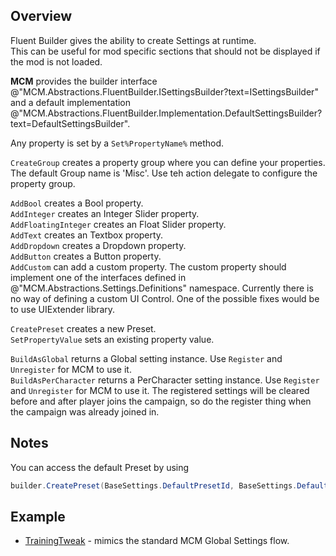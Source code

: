 ## Overview
Fluent Builder gives the ability to create Settings at runtime.  
This can be useful for mod specific sections that should not be displayed if the mod is not loaded.  
  
**MCM** provides the builder interface @"MCM.Abstractions.FluentBuilder.ISettingsBuilder?text=ISettingsBuilder" and a default implementation @"MCM.Abstractions.FluentBuilder.Implementation.DefaultSettingsBuilder?text=DefaultSettingsBuilder".  
  

Any property is set by a ``Set%PropertyName%`` method.  
  
``CreateGroup`` creates a property group where you can define your properties. The default Group name is 'Misc'. Use teh action delegate to configure the property group. 
  
``AddBool`` creates a Bool property.  
``AddInteger`` creates an Integer Slider property.  
``AddFloatingInteger`` creates an Float Slider property.  
``AddText`` creates an Textbox property.  
``AddDropdown`` creates a Dropdown property.  
``AddButton`` creates a Button property.  
``AddCustom`` can add a custom property. The custom property should implement one of the interfaces defined in @"MCM.Abstractions.Settings.Definitions" namespace. Currently there is no way of defining a custom UI Control. One of the possible fixes would be to use UIExtender library.  
 
``CreatePreset`` creates a new Preset.  
``SetPropertyValue`` sets an existing property value.  
 
``BuildAsGlobal`` returns a Global setting instance. Use ``Register`` and ``Unregister`` for MCM to use it.  
``BuildAsPerCharacter`` returns a PerCharacter setting  instance. Use ``Register`` and ``Unregister`` for MCM to use it. The registered settings will be cleared before and after player joins the campaign, so do the register thing when the campaign was already joined in.   

## Notes
You can access the default Preset by using
```csharp
builder.CreatePreset(BaseSettings.DefaultPresetId, BaseSettings.DefaultPresetName, pBuilder => { });
```

## Example
* [TrainingTweak](https://github.com/Aragas/TrainingTweak/blob/fba9bb60cdbd5ff61418f4cea30c625b01cd71de/TroopTraining/Settings.cs) - mimics the standard MCM Global Settings flow.